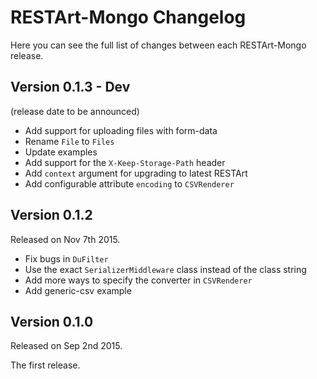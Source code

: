 # RESTArt-Mongo Changelog

Here you can see the full list of changes between each RESTArt-Mongo release.


## Version 0.1.3 - Dev

(release date to be announced)

- Add support for uploading files with form-data
- Rename `File` to `Files`
- Update examples
- Add support for the `X-Keep-Storage-Path` header
- Add `context` argument for upgrading to latest RESTArt
- Add configurable attribute `encoding` to `CSVRenderer`


## Version 0.1.2

Released on Nov 7th 2015.

- Fix bugs in `DuFilter`
- Use the exact `SerializerMiddleware` class instead of the class string
- Add more ways to specify the converter in `CSVRenderer`
- Add generic-csv example


## Version 0.1.0

Released on Sep 2nd 2015.

The first release.
